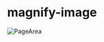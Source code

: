# magnify-image

![PageArea](https://user-images.githubusercontent.com/56879548/221029686-62d8e738-8b63-4a7c-a6d7-282426c5a24e.jpg)
